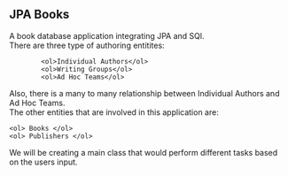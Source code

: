 <h2>JPA Books</h2>


A book database application integrating JPA and SQl. <br>
There are three type of authoring entitites:

            <ol>Individual Authors</ol>
            <ol>Writing Groups</ol>
            <ol>Ad Hoc Teams</ol>
            
Also, there is a many to many relationship between Individual Authors and Ad Hoc Teams.<br>
The other entities that are involved in this application are:

    <ol> Books </ol>
    <ol> Publishers </ol>
    
We will be creating a main class that would perform different tasks based on the users input.
